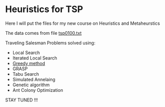 # Heuristics for TSP
Here I will put the files for my new course on Heuristics and Metaheurstics

The data comes from file [tsp0100.txt](tsp0100.txt)

Traveling Salesman Problems solved using:

- Local Search
- Iterated Local Search
- [Greedy method](TSPGreedy.ipynb)
- GRASP
- Tabu Search
- Simulated Annelaing
- Genetic algorithm
- Ant Colony Optimization

STAY TUNED !!!
